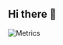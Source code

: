 ## Hi there 👋
![Metrics](https://metrics.lecoq.io/Flipping-Industries?template=classic&config.timezone=America%2FEdmonton)
